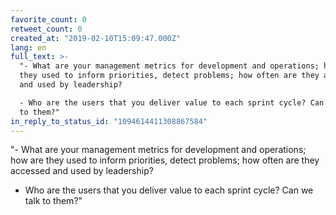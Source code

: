 ```yaml
---
favorite_count: 0
retweet_count: 0
created_at: "2019-02-10T15:09:47.000Z"
lang: en
full_text: >-
  "- What are your management metrics for development and operations; how are
  they used to inform priorities, detect problems; how often are they accessed
  and used by leadership?

  - Who are the users that you deliver value to each sprint cycle? Can we talk
  to them?"
in_reply_to_status_id: "1094614411308867584"
---
```


"- What are your management metrics for development and operations; how are they
used to inform priorities, detect problems; how often are they accessed and used
by leadership?

- Who are the users that you deliver value to each sprint cycle? Can we talk to
  them?"
